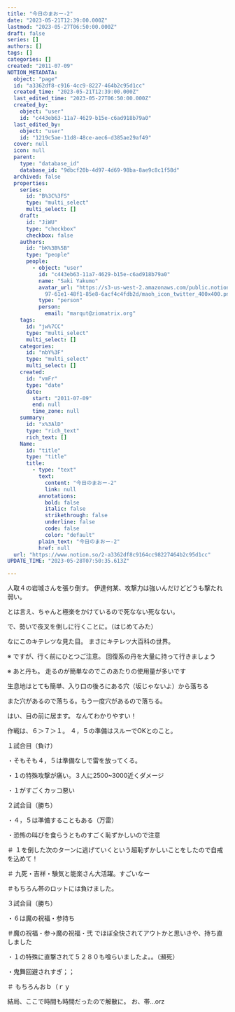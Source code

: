 ```yaml
---
title: "今日のまおー-2"
date: "2023-05-21T12:39:00.000Z"
lastmod: "2023-05-27T06:50:00.000Z"
draft: false
series: []
authors: []
tags: []
categories: []
created: "2011-07-09"
NOTION_METADATA:
  object: "page"
  id: "a3362df8-c916-4cc9-8227-464b2c95d1cc"
  created_time: "2023-05-21T12:39:00.000Z"
  last_edited_time: "2023-05-27T06:50:00.000Z"
  created_by:
    object: "user"
    id: "c443eb63-11a7-4629-b15e-c6ad918b79a0"
  last_edited_by:
    object: "user"
    id: "1219c5ae-11d8-48ce-aec6-d385ae29af49"
  cover: null
  icon: null
  parent:
    type: "database_id"
    database_id: "9dbcf20b-4d97-4d69-98ba-8ae9c8c1f58d"
  archived: false
  properties:
    series:
      id: "B%3C%3FS"
      type: "multi_select"
      multi_select: []
    draft:
      id: "JiWU"
      type: "checkbox"
      checkbox: false
    authors:
      id: "bK%3B%5B"
      type: "people"
      people:
        - object: "user"
          id: "c443eb63-11a7-4629-b15e-c6ad918b79a0"
          name: "Saki Yakumo"
          avatar_url: "https://s3-us-west-2.amazonaws.com/public.notion-static.com/3ad1c4\
            97-61e1-48f1-85e8-6acf4c4fdb2d/maoh_icon_twitter_400x400.png"
          type: "person"
          person:
            email: "marqut@ziomatrix.org"
    tags:
      id: "jw%7CC"
      type: "multi_select"
      multi_select: []
    categories:
      id: "nbY%3F"
      type: "multi_select"
      multi_select: []
    created:
      id: "vmFr"
      type: "date"
      date:
        start: "2011-07-09"
        end: null
        time_zone: null
    summary:
      id: "x%3AlD"
      type: "rich_text"
      rich_text: []
    Name:
      id: "title"
      type: "title"
      title:
        - type: "text"
          text:
            content: "今日のまおー-2"
            link: null
          annotations:
            bold: false
            italic: false
            strikethrough: false
            underline: false
            code: false
            color: "default"
          plain_text: "今日のまおー-2"
          href: null
  url: "https://www.notion.so/2-a3362df8c9164cc98227464b2c95d1cc"
UPDATE_TIME: "2023-05-28T07:50:35.613Z"

---
```

<link rel="stylesheet" href="https://cdn.jsdelivr.net/npm/katex@0.16.2/dist/katex.min.css" integrity="sha384-bYdxxUwYipFNohQlHt0bjN/LCpueqWz13HufFEV1SUatKs1cm4L6fFgCi1jT643X" crossorigin="anonymous">


人取４の岩城さんを張り倒す。 伊達何某、攻撃力は強いんだけどどうも撃たれ弱い。


とは言え、ちゃんと極楽をかけているので死なない死なない。


で、勢いで夜叉を倒しに行くことに。（はじめてみた）


なにこのキテレツな見た目。 まさにキテレツ大百科の世界。


※ ですが、行く前にひとつご注意。 回復系の丹を大量に持って行きましょう


※ あと丹も。 走るのが簡単なのでこのあたりの使用量が多いです


生息地はとても簡単、入り口の後ろにある穴（坂じゃないよ）から落ちる


また穴があるので落ちる。もう一度穴があるので落ちる。


はい、目の前に居ます。 なんてわかりやすい！


作戦は、６＞７＞１。 ４，５の準備はスルーでOKとのこと。


１試合目（負け）


・そもそも４，５は準備なしで雷を放ってくる。


・１の特殊攻撃が痛い。３人に2500~3000近くダメージ


・１がすごくカッコ悪い


２試合目（勝ち）


・４，５は準備することもある（万雷）


・恐怖の叫びを食らうとものすごく恥ずかしいので注意


＃ １を倒した次のターンに逃げていくという超恥ずかしいことをしたので自戒を込めて！


＃ 九死・吉祥・験気と能楽さん大活躍。すごいなー


＃もちろん帯のロットには負けました。


３試合目（勝ち）


・６は魔の祝福・参持ち


＃魔の祝福・参→魔の祝福・弐 でほぼ全快されてアウトかと思いきや、持ち直しました


・１の特殊に直撃されて５２８０も喰らいましたよ。。（瀕死）


・鬼舞回避されすぎ；；


＃ もちろんおｂ（ｒｙ


結局、ここで時間も時間だったので解散に。 お、帯…orz

